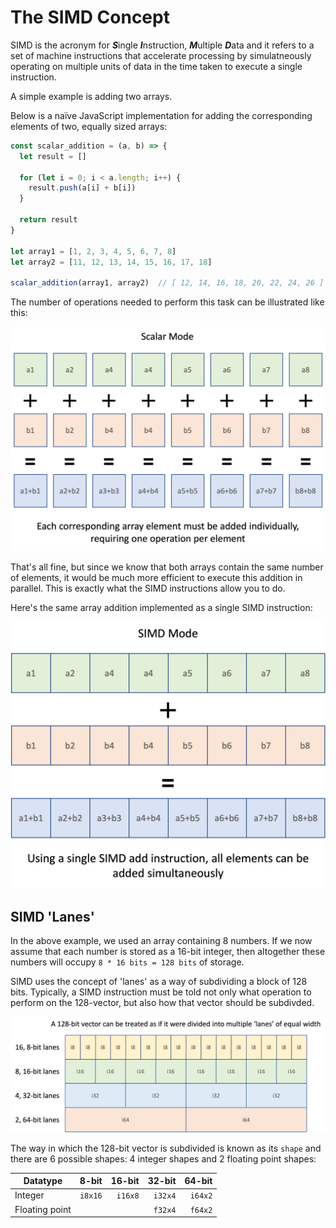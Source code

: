 # The SIMD Concept

SIMD is the acronym for ***S***ingle ***I***nstruction, ***M***ultiple ***D***ata and it refers to a set of machine instructions that accelerate processing by simulatneously operating on multiple units of data in the time taken to execute a single instruction.

A simple example is adding two arrays.

Below is a naïve JavaScript implementation for adding the corresponding elements of two, equally sized arrays:

```javascript
const scalar_addition = (a, b) => {
  let result = []

  for (let i = 0; i < a.length; i++) {
    result.push(a[i] + b[i])
  }

  return result
}

let array1 = [1, 2, 3, 4, 5, 6, 7, 8]
let array2 = [11, 12, 13, 14, 15, 16, 17, 18]

scalar_addition(array1, array2)  // [ 12, 14, 16, 18, 20, 22, 24, 26 ]
```

The number of operations needed to perform this task can be illustrated like this:

![Scalar Addition](../img/scalar_addition.png)

That's all fine, but since we know that both arrays contain the same number of elements, it would be much more efficient to execute this addition in parallel.
This is exactly what the SIMD instructions allow you to do.

Here's the same array addition implemented as a single SIMD instruction:

![SIMD Addition](../img/simd_addition.png)

## SIMD 'Lanes'

In the above example, we used an array containing 8 numbers.
If we now assume that each number is stored as a 16-bit integer, then altogether these numbers will occupy `8 * 16 bits = 128 bits` of storage.

SIMD uses the concept of 'lanes' as a way of subdividing a block of 128 bits.
Typically, a SIMD instruction must be told not only what operation to perform on the 128-vector, but also how that vector should be subdivded.

![SIMD Lanes](../img/simd_lanes.png)

The way in which the 128-bit vector is subdivided is known as its `shape` and there are 6 possible shapes: 4 integer shapes and 2 floating point shapes:

| Datatype | 8-bit | 16-bit | 32-bit | 64-bit |
|---|--:|--:|--:|--:|
| Integer | `i8x16` | `i16x8` | `i32x4`| `i64x2`
| Floating point | | | `f32x4` | `f64x2` |

